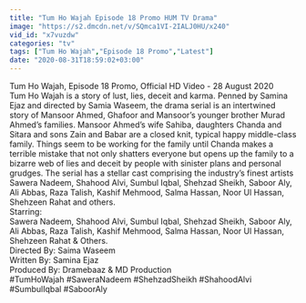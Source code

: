 ```yaml
---
title: "Tum Ho Wajah Episode 18 Promo HUM TV Drama"
image: "https://s2.dmcdn.net/v/SQmca1VI-2IALJ0HU/x240"
vid_id: "x7vuzdw"
categories: "tv"
tags: ["Tum Ho Wajah","Episode 18 Promo","Latest"]
date: "2020-08-31T18:59:02+03:00"
---
```

Tum Ho Wajah, Episode 18 Promo, Official HD Video - 28 August 2020  <br>Tum Ho Wajah is a story of lust, lies, deceit and karma. Penned by Samina Ejaz and directed by Samia Waseem, the drama serial is an intertwined story of Mansoor Ahmed, Ghafoor and Mansoor’s younger brother Murad Ahmed’s families. Mansoor Ahmed’s wife Sahiba, daughters Chanda and Sitara and sons Zain and Babar are a closed knit, typical happy middle-class family. Things seem to be working for the family until Chanda makes a terrible mistake that not only shatters everyone but opens up the family to a bizarre web of lies and deceit by people with sinister plans and personal grudges. The serial has a stellar cast comprising the industry’s finest artists Sawera Nadeem, Shahood Alvi, Sumbul Iqbal, Shehzad Sheikh, Saboor Aly, Ali Abbas, Raza Talish, Kashif Mehmood, Salma Hassan, Noor Ul Hassan, Shehzeen Rahat and others.   <br>Starring:  <br>Sawera Nadeem, Shahood Alvi, Sumbul Iqbal, Shehzad Sheikh, Saboor Aly, Ali Abbas, Raza Talish, Kashif Mehmood, Salma Hassan, Noor Ul Hassan, Shehzeen Rahat &amp; Others.  <br>Directed By: Saima Waseem  <br>Written By: Samina Ejaz  <br>Produced By: Dramebaaz &amp; MD Production  <br>#TumHoWajah #SaweraNadeem #ShehzadSheikh #ShahoodAlvi #SumbulIqbal #SaboorAly
